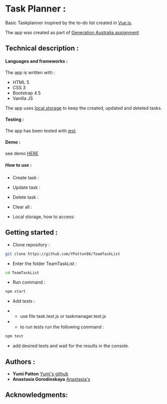 # Task Planner :

Basic Taskplanner inspired by the to-do list created in [Vue.js](https://vuejsexamples.com/advanced-to-do-list-application-built-with-vue-js/).

The app was created as part of [Generation Australia assignment](https://australia.generation.org/programs/become-a-web-developer/)

## Technical description :

#### Languages and frameworks :

The app is written with :

- HTML 5
- CSS 3
- Bootstrap 4.5
- Vanilla JS

The app uses [local storage](https://developer.mozilla.org/en-US/docs/Web/API/Window/localStorage) to keep the created, updated and deleted tasks.

#### Testing :

The app has been tested with [jest](https://jestjs.io/docs/en/getting-started).

#### Demo :

see demo [HERE](https://goofy-archimedes-84bd01.netlify.app/)

##### How to use :

- Create task :

- Update task :

- Delete task :

- Clear all :

- Local storage, how to access:

## Getting started :

<!-- - Fork the repository : -->

- Clone repository :

```bash
git clone https://github.com/YPatton86/TeamTaskList
```

- Enter the folder TeamTaskList :

```bash
cd TeamTaskList
```

- Run command :

```bash
npm start
```

- Add tests :

* - use file task.test.js or taskmanager.test.js

* - to run tests run the following command :

```bash
npm test
```

- add desired tests and wait for the results in the console.

## Authors :

- **Yumi Patton** [Yumi's github](https://github.com/YPatton86)
- **Anastasia Gorodinskaya** [Anastasia's](https://github.com/agorodinskaya)

## Acknowledgments:
